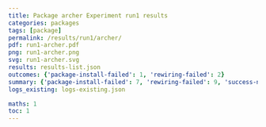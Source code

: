 ```yaml
---
title: Package archer Experiment run1 results
categories: packages
tags: [package]
permalink: /results/run1/archer/
pdf: run1-archer.pdf
png: run1-archer.png
svg: run1-archer.svg
results: results-list.json
outcomes: {'package-install-failed': 1, 'rewiring-failed': 2}
summary: {'package-install-failed': 7, 'rewiring-failed': 9, 'success-no-prediction': 0, 'no-results-generated': 0, 'results-generated': 8, 'total-runs': 8}
logs_existing: logs-existing.json

maths: 1
toc: 1
---
```


